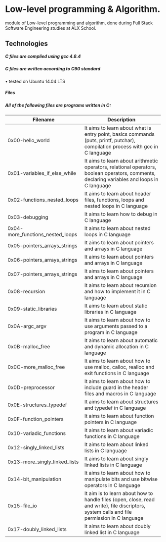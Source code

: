 # Low-level programming & Algorithm.
module of Low-level programming and algorithm, done during Full Stack Software Engineering studies at ALX School.
## Technologies
#####	C files are complied using gcc 4.8.4
#####	C files are written according to C90 standard
•	tested on Ubuntu 14.04 LTS
##### Files
##### All of the following files are programs written in C:
Filename  |	Description
--------  | -----------
0x00-hello_world |	It aims to learn about what is entry point, basics commands (puts, printf, putchar), compilation process with gcc in C language
0x01-variables_if_else_while |	It aims to learn about arithmetic operators, relational operators, boolean operators, comments, declaring variables and loops in C language
0x02-functions_nested_loops |	It aims to learn about header files, functions, loops and nested loops in C language
0x03-debugging |	It aims to learn how to debug in C language
0x04-more_functions_nested_loops |	It aims to learn about nested loops in C language
0x05-pointers_arrays_strings |	It aims to learn about pointers and arrays in C language
0x06-pointers_arrays_strings |	It aims to learn about pointers and arrays in C language
0x07-pointers_arrays_strings |	It aims to learn about pointers and arrays in C language
0x08-recursion	| It aims to learn about recursion and how to implement it in C language
0x09-static_libraries |	It aims to learn about static libraries in C language
0x0A-argc_argv |	It aims to learn about how to use arguments passed to a program in C language
0x0B-malloc_free |	It aims to learn about automatic and dynamic allocation in C language
0x0C-more_malloc_free |	It aims to learn about how to use malloc, calloc, realloc and exit functions in C language
0x0D-preprocessor |	It aims to learn about how to include guard in the header files and macros in C language
0x0E-structures_typedef |	It aims to learn about structures and typedef in C language
0x0F-function_pointers |	It aims to learn about function pointers in C language
0x10-variadic_functions |	It aims to learn about variadic functions in C language
0x12-singly_linked_lists |	It aims to learn about linked lists in C language
0x13-more_singly_linked_lists |	It aims to learn about singly linked lists in C language
0x14-bit_manipulation |	It aims to learn about how to manipulate bits and use bitwise operators in C language
0x15-file_io |	It aim is to learn about how to handle files (open, close, read and write), file discriptors, system calls and file permission in C language
0x17-doubly_linked_lists |	It aims to learn about doubly linked list in C language
